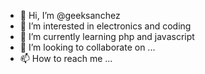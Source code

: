 - 👋 Hi, I’m @geeksanchez
- 👀 I’m interested in electronics and coding
- 🌱 I’m currently learning php and javascript
- 💞️ I’m looking to collaborate on ...
- 📫 How to reach me ...

<!---
geeksanchez/geeksanchez is a ✨ special ✨ repository because its `README.md` (this file) appears on your GitHub profile.
You can click the Preview link to take a look at your changes.
--->
